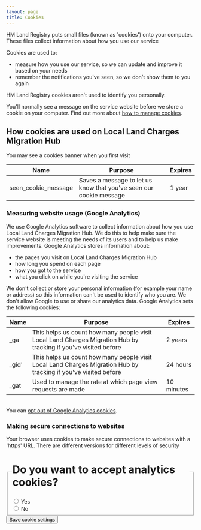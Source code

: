 ```yaml
---
layout: page
title: Cookies
---
```


<span class="bold-small">HM Land Registry</span> puts small files (known as 'cookies') onto your computer. These files collect information about how you use our service

Cookies are used to:
<ul class="list list-bullet">
    <li>measure how you use our service, so we can update and improve it based on your needs</li>
    <li>remember the notifications you've seen, so we don't show them to you again</li>
</ul>

<div class="panel panel-border-wide"><p><span class="bold-small">HM Land Registry</span> cookies aren't used to identify you personally.</p></div>

You'll normally see a message on the service website before we store a cookie on your computer.
Find out more about <a href="https://ico.org.uk/for-the-public/online/cookies/">how to manage cookies</a>.

<h2 class="heading-large">How cookies are used on Local Land Charges Migration Hub</h2>
You may see a cookies banner when you first visit

<table>
    <thead>
        <tr>
            <th>Name</th>
            <th>Purpose</th>
            <th>Expires</th>
        </tr>
    </thead>
    <tbody>
        <tr>
            <td>seen_cookie_message</td>
            <td>Saves a message to let us know that you've seen our cookie message</td>
            <td>1 year</td>
        </tr>
    </tbody>
</table>
<h3 class="heading-medium">Measuring website usage (Google Analytics)</h3>
We use Google Analytics software to collect information about how you use Local Land Charges Migration Hub. We do this to help make sure the service website is meeting the needs of its users and to help us make improvements.
Google Analytics stores information about:
<ul class="list list-bullet">
    <li>the pages you visit on Local Land Charges Migration Hub</li>
    <li>how long you spend on each page</li>
    <li>how you got to the service</li>
    <li>what you click on while you're visiting the service</li>
</ul>
We don't collect or store your personal information (for example your name or address) so this information can't be used to identify who you are.
We don't allow Google to use or share our analytics data.
Google Analytics sets the following cookies:
<table>
    <thead>
        <tr>
            <th>Name</th>
            <th>Purpose</th>
            <th>Expires</th>
        </tr>
    </thead>
    <tbody>
        <tr>
            <td>_ga</td>
            <td>This helps us count how many people visit Local Land Charges Migration Hub by tracking if you've visited before</td>
            <td>2 years</td>
        </tr>
        <tr>
            <td>_gid'</td>
            <td>This helps us count how many people visit Local Land Charges Migration Hub by tracking if you've visited before</td>
            <td>24 hours</td>
        </tr>
        <tr>
            <td>_gat</td>
            <td>Used to manage the rate at which page view requests are made</td>
            <td>10 minutes</td>
        </tr>
    </tbody>
</table><br>
You can <a href="https://tools.google.com/dlpage/gaoptout">opt out of Google Analytics cookies</a>.
<h3 class="heading-medium">Making secure connections to websites</h3>
Your browser uses cookies to make secure connections to websites with a 'https' URL. There are different versions for different levels of security

<div class="form-group">
    <fieldset class="inline">
        <legend>
            <h1 class="heading-small">
                Do you want to accept analytics cookies?
            </h1>
        </legend>
        <div class="multiple-choice">
            <input id="analytics-yes" name="analytics" type="radio" value="yes">
            <label class="block-label selection-button-radio" for="analytics-yes">
            Yes
            </label>
        </div>
        <div class="multiple-choice">
            <input id="analytics-no" name="analytics" type="radio" value="no">
            <label class="block-label selection-button-radio" for="analytics-no">
            No
            </label>
        </div>
    </fieldset>
</div>
<button class="button" id="save-cookie-setting-button">Save cookie settings</button>

<script src="static/js/cookies-page.js"></script>

